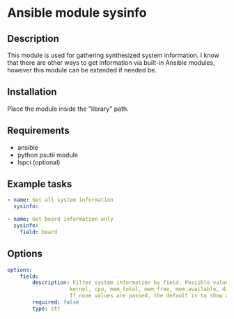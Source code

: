 # Ansible module sysinfo

## Description

This module is used for gathering synthesized system information.
I know that there are other ways to get information via built-in
Ansible modules, however this module can be extended if needed be.

## Installation

Place the module inside the "library" path.

## Requirements

- ansible
- python psutil module
- lspci (optional)

## Example tasks

```yaml
- name: Get all system information
  sysinfo:
```

```yaml
- name: Get board information only
  sysinfo:
    field: board
 ```

## Options

```yaml
options:
    field:
        description: Filter system information by field. Possible values are distro, board
                    kernel, cpu, mem_total, mem_free, mem_available, disk_total, disk_used, disk_free.
                    If none values are passed, the default is to show all information.
        required: false
        type: str
```
